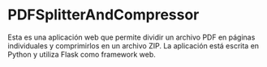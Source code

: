 # PDFSplitterAndCompressor
Esta es una aplicación web que permite dividir un archivo PDF en páginas individuales y comprimirlos en un archivo ZIP. La aplicación está escrita en Python y utiliza Flask como framework web.

